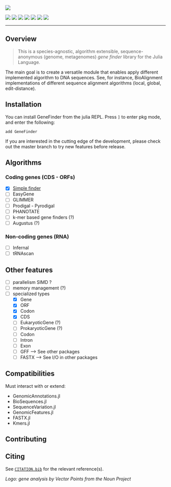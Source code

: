 
![]("../assets/logo.svg")

[![](https://img.shields.io/github/release/camilogarciabotero/GeneFinder.jl.svg)](https://github.com/camilogarciabotero/GeneFinder.jl/releases/latest)
[![](https://app.travis-ci.com/camilogarciabotero/GeneFinder.jl.svg?branch=main)](https://app.travis-ci.com/camilogarciabotero/GeneFinder.jl)
[![](https://github.com/camilogarciabotero/GeneFinder.jl/actions/workflows/CI.yml/badge.svg)](https://github.com/camilogarciabotero/GeneFinder.jl/actions/workflows/CI.yml)
[![](https://img.shields.io/badge/license-MIT-green.svg)](https://github.com/camilogarciabotero/GeneFinder.jl/blob/main/LICENSE)
[![](https://img.shields.io/badge/documentation-online-blue.svg?logo=Julia&logoColor=white)](https://camilogarciabotero.github.io/GeneFinder.jl/dev/)
[![](https://www.repostatus.org/badges/latest/wip.svg)](https://www.repostatus.org/#wip)
[![](https://zenodo.org/badge/DOI/10.5281/zenodo.7519184.svg)](https://doi.org/10.5281/zenodo.7519185)



***
## Overview

> This is a species-agnostic, algorithm extensible, sequence-anonymous
> (genome, metagenomes) *gene finder* library for the Julia Language.

The main goal is to create a versatile module that enables apply
different implemented algorithm to DNA sequences. See, for instance,
BioAlignment implementations of different sequence alignment algorithms
(local, global, edit-distance).

## Installation

You can install GeneFinder from the julia REPL. Press `]` to enter pkg
mode, and enter the following:

    add GeneFinder

If you are interested in the cutting edge of the development, please
check out the master branch to try new features before release.

## Algorithms

### Coding genes (CDS - ORFs)

-   ☒ [Simple
    finder](https://camilogarciabotero.github.io/GeneFinder.jl/dev/simplefinder/)
-   ☐ EasyGene
-   ☐ GLIMMER
-   ☐ Prodigal - Pyrodigal
-   ☐ PHANOTATE
-   ☐ k-mer based gene finders (?)
-   ☐ Augustus (?)

### Non-coding genes (RNA)

-   ☐ Infernal
-   ☐ tRNAscan

## Other features

-   ☐ parallelism SIMD ?
-   ☐ memory management (?)
-   ☐ specialized types
    -   ☒ Gene
    -   ☒ ORF
    -   ☒ Codon
    -   ☒ CDS
    -   ☐ EukaryoticGene (?)
    -   ☐ ProkaryoticGene (?)
    -   ☐ Codon
    -   ☐ Intron
    -   ☐ Exon
    -   ☐ GFF –\> See other packages
    -   ☐ FASTX –\> See I/O in other packages

## Compatibilities

Must interact with or extend:

-   GenomicAnnotations.jl
-   BioSequences.jl
-   SequenceVariation.jl
-   GenomicFeatures.jl
-   FASTX.jl
-   Kmers.jl

## Contributing

## Citing

See [`CITATION.bib`](CITATION.bib) for the relevant reference(s).

*Logo: gene analysis by Vector Points from the Noun Project*

